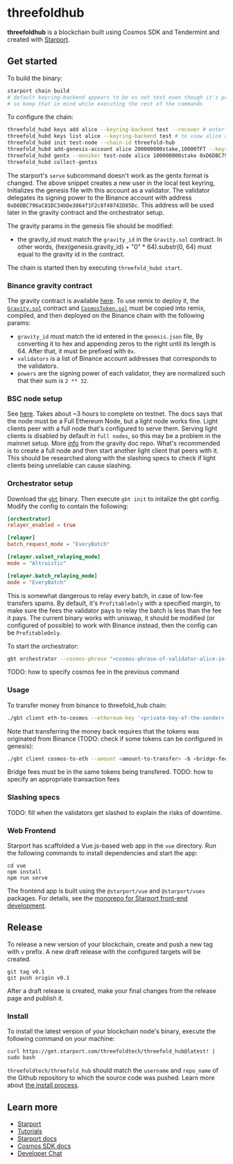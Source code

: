 # threefoldhub
**threefoldhub** is a blockchain built using Cosmos SDK and Tendermint and created with [Starport](https://starport.com).

## Get started
To build the binary:
```bash
starport chain build
# default keyring-backend appears to be os not test even though it's printed test
# so keep that in mind while executing the rest of the commands 
```
To configure the chain:
```bash
threefold_hubd keys add alice --keyring-backend test --recover # enter the mnemonics here
threefold_hubd keys list alice --keyring-backend test # to view alice address
threefold_hubd init test-node --chain-id threefold-hub
threefold_hubd add-genesis-account alice 200000000stake,10000TFT --keyring-backend=test
threefold_hubd gentx --moniker test-node alice 100000000stake 0xD6DBC796aC81DC34bDe3864f1F2c8f40742D85Dc <alice-address> --chain-id=threefold-hub --keyring-backend=test
threefold_hubd collect-gentxs
```

The starport's `serve` subcommand doesn't work as the gentx format is changed. The above snippet creates a new user in the local test keyring, Initializes the genesis file with this account as a validator. The validator delegates its signing power to the Binance account with address `0xD6DBC796aC81DC34bDe3864f1F2c8f40742D85Dc`. This address will be used later in the gravity contract and the orchestrator setup.

The gravity params in the genesis file should be modified:
- the gravity_id must match the `gravity_id` in the `Gravity.sol` contract. In other words, (hex(genesis.gravity_id) + "0" * 64).substr(0, 64) must equal to the gravity id in the contract.

The chain is started then by executing `threefold_hubd start`.
### Binance gravity contract
The gravity contract is available [here](https://github.com/Gravity-Bridge/Gravity-Bridge/blob/v1.4.2/solidity/contracts). To use remix to deploy it, the [`Gravity.sol`](https://github.com/Gravity-Bridge/Gravity-Bridge/blob/v1.4.2/solidity/contracts/Gravity.sol) contract and [`CosmosToken.sol`](https://github.com/Gravity-Bridge/Gravity-Bridge/blob/v1.4.2/solidity/contracts/CosmosToken.sol) must be copied into remix, compiled, and then deployed on the Binance chain with the following params:
- `gravity_id` must match the id entered in the `genesis.json` file, By converting it to hex and appending zeros to the right until its length is 64. After that, it must be prefixed with `0x`.
- `validators` is a list of Binance account addresses that corresponds to the validators.
- `powers` are the signing power of each validator, they are normalized such that their sum is `2 ** 32`.
### BSC node setup
See [here](./research/bridges/BSC/readme.md). Takes about ~3 hours to complete on testnet. The docs says that the node must be a Full Ethereum Node, but a light node works fine. Light clients peer with a full node that's configured to serve them. Serving light clients is disabled by default in `full nodes`, so this may be a problem in the mainnet setup. More [info](https://github.com/Gravity-Bridge/Gravity-Docs/blob/67e78b3242e8de653a3fdee0285030fac1a0522e/docs/setting-up-your-genesis-validator.md) from the gravity doc repo. What's recommended is to create a full node and then start another light client that peers with it. This should be researched along with the slashing specs to check if light clients being unreliable can cause slashing.
### Orchestrator setup
Download the [`gbt`](https://github.com/Gravity-Bridge/Gravity-Bridge/releases/download/v1.4.2/gbt) binary. Then execute `gbt init` to initalize the gbt config. Modify the config to contain the following:
```toml
[orchestrator]
relayer_enabled = true 

[relayer]
batch_request_mode = "EveryBatch"

[relayer.valset_relaying_mode]
mode = "Altruistic"

[relayer.batch_relaying_mode]
mode = "EveryBatch"
```
This is somewhat dangerous to relay every batch, in case of low-fee transfers spams. By default, it's `ProfitableOnly` with a specified margin, to make sure the fees the validator pays to relay the batch is less than the fee it pays. The current binary works with uniswap, it should be modified (or configured of possible) to work with Binance instead, then the config can be `ProfitableOnly`.

To start the orchestrator:
```bash
gbt orchestrator --cosmos-phrase "<cosmos-phrase-of-validator-alice-in-our-example>" -e "<ethereum-private-key-of-the-validator-delegate>" --gravity-contract-address "<get-after-deploying-Gravity.sol>" -f 1TFT --ethereum-rpc "<endpoint-of-the-node>"
```
TODO: how to specify cosmos fee in the previous command
### Usage
To transfer money from binance to threefold_hub chain:
```bash
./gbt client eth-to-cosmos --ethereum-key '<private-key-of-the-sender>' --gravity-contract-address '<gravity-contract-address>' --token-contract-address '0xd66c6B4F0be8CE5b39D52E0Fd1344c389929B378' --amount .000000001 --destination <cosmos-destination-address> --ethereum-rpc <binance-node-endpoint>
```
Note that transferring the money back requires that the tokens was originated from Binance (TODO: check if some tokens can be configured in genesis):
```bash
./gbt client cosmos-to-eth --amount <amount-to-transfer> -b <bridge-fee> -c '<cosmos-words-of-the-sender>' -e '<binance-address-of-the-receiver>' -f 1gravity
```
Bridge fees must be in the same tokens being transfered.
TODO: how to specify an appropriate transaction fees

### Slashing specs
TODO: fill when the validators get slashed to explain the risks of downtime.
### Web Frontend

Starport has scaffolded a Vue.js-based web app in the `vue` directory. Run the following commands to install dependencies and start the app:

```
cd vue
npm install
npm run serve
```

The frontend app is built using the `@starport/vue` and `@starport/vuex` packages. For details, see the [monorepo for Starport front-end development](https://github.com/tendermint/vue).

## Release
To release a new version of your blockchain, create and push a new tag with `v` prefix. A new draft release with the configured targets will be created.

```
git tag v0.1
git push origin v0.1
```

After a draft release is created, make your final changes from the release page and publish it.

### Install
To install the latest version of your blockchain node's binary, execute the following command on your machine:

```
curl https://get.starport.com/threefoldtech/threefold_hub@latest! | sudo bash
```
`threefoldtech/threefold_hub` should match the `username` and `repo_name` of the Github repository to which the source code was pushed. Learn more about [the install process](https://github.com/allinbits/starport-installer).

## Learn more

- [Starport](https://starport.com)
- [Tutorials](https://docs.starport.com/guide)
- [Starport docs](https://docs.starport.com)
- [Cosmos SDK docs](https://docs.cosmos.network)
- [Developer Chat](https://discord.gg/H6wGTY8sxw)
